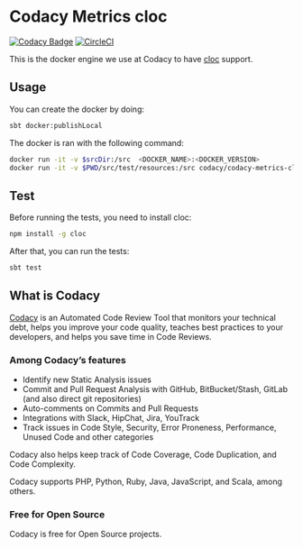 # Codacy Metrics cloc

[![Codacy Badge](https://api.codacy.com/project/badge/Grade/11ebf162681e4d45beb0a975926ac34b)](https://www.codacy.com/app/Codacy/codacy-metrics-cloc?utm_source=github.com&amp;utm_medium=referral&amp;utm_content=codacy/codacy-metrics-cloc&amp;utm_campaign=Badge_Grade)
[![CircleCI](https://circleci.com/gh/codacy/codacy-metrics-cloc.svg?style=svg)](https://circleci.com/gh/codacy/codacy-metrics-cloc)

This is the docker engine we use at Codacy to have [cloc](hhttps://github.com/AlDanial/cloc/) support.

## Usage

You can create the docker by doing:

```bash
sbt docker:publishLocal
```

The docker is ran with the following command:

```bash
docker run -it -v $srcDir:/src  <DOCKER_NAME>:<DOCKER_VERSION>
docker run -it -v $PWD/src/test/resources:/src codacy/codacy-metrics-cloc:latest
```

## Test

Before running the tests, you need to install cloc:

```bash
npm install -g cloc
```

After that, you can run the tests:

```bash
sbt test
```

## What is Codacy

[Codacy](https://www.codacy.com/) is an Automated Code Review Tool that monitors your technical debt, helps you improve your code quality, teaches best practices to your developers, and helps you save time in Code Reviews.

### Among Codacy’s features

- Identify new Static Analysis issues
- Commit and Pull Request Analysis with GitHub, BitBucket/Stash, GitLab (and also direct git repositories)
- Auto-comments on Commits and Pull Requests
- Integrations with Slack, HipChat, Jira, YouTrack
- Track issues in Code Style, Security, Error Proneness, Performance, Unused Code and other categories

Codacy also helps keep track of Code Coverage, Code Duplication, and Code Complexity.

Codacy supports PHP, Python, Ruby, Java, JavaScript, and Scala, among others.

### Free for Open Source

Codacy is free for Open Source projects.